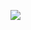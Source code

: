 <a href="https://flower-vacation-498.notion.site/4b851f4fce6240dab99ea539208bacb3" target="_blank"><img src="https://img.shields.io/badge/#F50057?style=flat-square&logo=Notion&logoColor=white"/></a>

